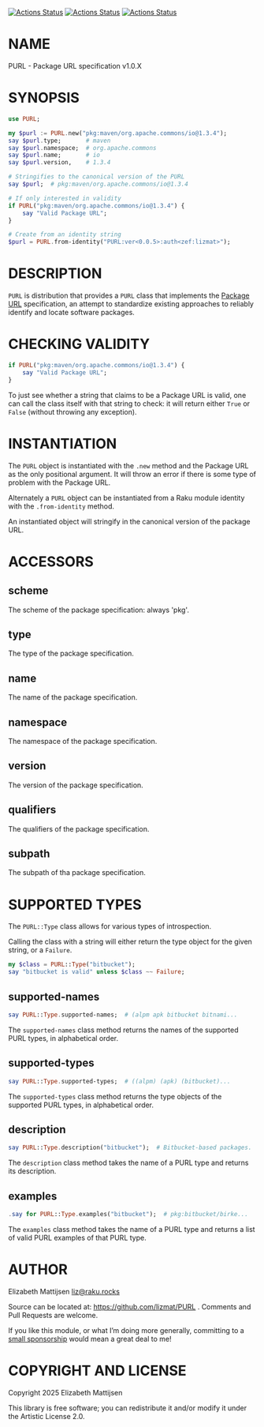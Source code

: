 [![Actions Status](https://github.com/lizmat/PURL/actions/workflows/linux.yml/badge.svg)](https://github.com/lizmat/PURL/actions) [![Actions Status](https://github.com/lizmat/PURL/actions/workflows/macos.yml/badge.svg)](https://github.com/lizmat/PURL/actions) [![Actions Status](https://github.com/lizmat/PURL/actions/workflows/windows.yml/badge.svg)](https://github.com/lizmat/PURL/actions)

NAME
====

PURL - Package URL specification v1.0.X

SYNOPSIS
========

```raku
use PURL;

my $purl := PURL.new("pkg:maven/org.apache.commons/io@1.3.4");
say $purl.type;       # maven
say $purl.namespace;  # org.apache.commons
say $purl.name;       # io
say $purl.version,    # 1.3.4

# Stringifies to the canonical version of the PURL
say $purl;  # pkg:maven/org.apache.commons/io@1.3.4

# If only interested in validity
if PURL("pkg:maven/org.apache.commons/io@1.3.4") {
    say "Valid Package URL";
}

# Create from an identity string
$purl = PURL.from-identity("PURL:ver<0.0.5>:auth<zef:lizmat>");
```

DESCRIPTION
===========

`PURL` is distribution that provides a `PURL` class that implements the [Package URL](https://github.com/package-url/purl-spec/blob/main/PURL-SPECIFICATION.rst) specification, an attempt to standardize existing approaches to reliably identify and locate software packages.

CHECKING VALIDITY
=================

```raku
if PURL("pkg:maven/org.apache.commons/io@1.3.4") {
    say "Valid Package URL";
}
```

To just see whether a string that claims to be a Package URL is valid, one can call the class itself with that string to check: it will return either `True` or `False` (without throwing any exception).

INSTANTIATION
=============

The `PURL` object is instantiated with the `.new` method and the Package URL as the only positional argument. It will throw an error if there is some type of problem with the Package URL.

Alternately a `PURL` object can be instantiated from a Raku module identity with the `.from-identity` method.

An instantiated object will stringify in the canonical version of the package URL.

ACCESSORS
=========

scheme
------

The scheme of the package specification: always 'pkg'.

type
----

The type of the package specification.

name
----

The name of the package specification.

namespace
---------

The namespace of the package specification.

version
-------

The version of the package specification.

qualifiers
----------

The qualifiers of the package specification.

subpath
-------

The subpath of tha package specification.

SUPPORTED TYPES
===============

The `PURL::Type` class allows for various types of introspection.

Calling the class with a string will either return the type object for the given string, or a `Failure`.

```raku
my $class = PURL::Type("bitbucket");
say "bitbucket is valid" unless $class ~~ Failure;
```

supported-names
---------------

```raku
say PURL::Type.supported-names;  # (alpm apk bitbucket bitnami...
```

The `supported-names` class method returns the names of the supported PURL types, in alphabetical order.

supported-types
---------------

```raku
say PURL::Type.supported-types;  # ((alpm) (apk) (bitbucket)...
```

The `supported-types` class method returns the type objects of the supported PURL types, in alphabetical order.

description
-----------

```raku
say PURL::Type.description("bitbucket");  # Bitbucket-based packages.
```

The `description` class method takes the name of a PURL type and returns its description.

examples
--------

```raku
.say for PURL::Type.examples("bitbucket");  # pkg:bitbucket/birke...
```

The `examples` class method takes the name of a PURL type and returns a list of valid PURL examples of that PURL type.

AUTHOR
======

Elizabeth Mattijsen <liz@raku.rocks>

Source can be located at: https://github.com/lizmat/PURL . Comments and Pull Requests are welcome.

If you like this module, or what I’m doing more generally, committing to a [small sponsorship](https://github.com/sponsors/lizmat/) would mean a great deal to me!

COPYRIGHT AND LICENSE
=====================

Copyright 2025 Elizabeth Mattijsen

This library is free software; you can redistribute it and/or modify it under the Artistic License 2.0.

